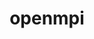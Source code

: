 ---
title: "openmpi"
layout: cache
categories: [package, develop-2023-10-15]
meta: {"versions": ["4.1.6"], "compilers": ["apple-clang@=14.0.0", "cce@=15.0.1", "gcc@=11.1.0", "gcc@=11.3.0", "gcc@=11.4.0", "gcc@=12.1.0", "gcc@=7.3.1", "gcc@=9.4.0", "oneapi@=2023.2.1"], "oss": ["amzn2", "rhel8", "ubuntu20.04", "ubuntu22.04", "ventura"], "platforms": ["darwin", "linux"], "targets": ["aarch64", "neoverse_n1", "neoverse_v1", "ppc64le", "x86_64_v3", "zen4"], "stacks": ["aws-isc", "aws-isc-aarch64", "data-vis-sdk", "e4s", "e4s-cray-rhel", "e4s-neoverse_v1", "e4s-oneapi", "e4s-power", "ml-darwin-aarch64-mps", "ml-linux-x86_64-cpu", "ml-linux-x86_64-cuda", "ml-linux-x86_64-rocm", "radiuss-aws", "radiuss-aws-aarch64", "root", "tutorial"], "num_specs": 23, "num_specs_by_stack": {"root": 23, "ml-darwin-aarch64-mps": 1, "radiuss-aws-aarch64": 2, "aws-isc-aarch64": 6, "radiuss-aws": 1, "aws-isc": 3, "e4s-cray-rhel": 1, "e4s-neoverse_v1": 1, "e4s-power": 1, "data-vis-sdk": 1, "e4s": 1, "e4s-oneapi": 1, "ml-linux-x86_64-cpu": 1, "tutorial": 2, "ml-linux-x86_64-cuda": 1, "ml-linux-x86_64-rocm": 1}}
spec_details: [{"hash": "ew4tuz6zlarvauifr55wur44xp6oku56", "compiler": "apple-clang@=14.0.0", "versions": ["4.1.6"], "os": "ventura", "platform": "darwin", "target": "aarch64", "variants": ["~atomics", "build_system=autotools", "~cuda", "~cxx", "~cxx_exceptions", "fabrics=none", "~gpfs", "~internal-hwloc", "~internal-pmix", "~java", "~legacylaunchers", "~lustre", "~memchecker", "~openshmem", "~orterunprefix", "+romio", "+rsh", "schedulers=none", "~singularity", "+static", "+vt", "+wrapper-rpath"], "stacks": ["root", "ml-darwin-aarch64-mps"], "size": "-", "tarball": "https://binaries.spack.io/develop-2023-10-15/build_cache/darwin-ventura-aarch64/apple-clang-14.0.0/openmpi-4.1.6/darwin-ventura-aarch64-apple-clang-14.0.0-openmpi-4.1.6-ew4tuz6zlarvauifr55wur44xp6oku56.spack"}, {"hash": "owkke5eikfz74zc2ni44xnspqaww4ix6", "compiler": "gcc@=7.3.1", "versions": ["4.1.6"], "os": "amzn2", "platform": "linux", "target": "aarch64", "variants": ["~atomics", "build_system=autotools", "~cuda", "~cxx", "~cxx_exceptions", "fabrics=none", "~gpfs", "~internal-hwloc", "~internal-pmix", "~java", "~legacylaunchers", "~lustre", "~memchecker", "~openshmem", "~orterunprefix", "+romio", "+rsh", "schedulers=none", "~singularity", "+static", "+vt", "+wrapper-rpath"], "stacks": ["radiuss-aws-aarch64", "root"], "size": "-", "tarball": "https://binaries.spack.io/develop-2023-10-15/build_cache/linux-amzn2-aarch64/gcc-7.3.1/openmpi-4.1.6/linux-amzn2-aarch64-gcc-7.3.1-openmpi-4.1.6-owkke5eikfz74zc2ni44xnspqaww4ix6.spack"}, {"hash": "jdljz7ylbvz6ltg2egjcncwg5zzaxaqy", "compiler": "gcc@=7.3.1", "versions": ["4.1.6"], "os": "amzn2", "platform": "linux", "target": "aarch64", "variants": ["~atomics", "build_system=autotools", "~cuda", "~cxx", "~cxx_exceptions", "fabrics=ofi", "~gpfs", "~internal-hwloc", "~internal-pmix", "~java", "+legacylaunchers", "~lustre", "~memchecker", "~openshmem", "~orterunprefix", "+romio", "+rsh", "schedulers=none", "~singularity", "+static", "+vt", "+wrapper-rpath"], "stacks": ["aws-isc-aarch64", "root"], "size": "-", "tarball": "https://binaries.spack.io/develop-2023-10-15/build_cache/linux-amzn2-aarch64/gcc-7.3.1/openmpi-4.1.6/linux-amzn2-aarch64-gcc-7.3.1-openmpi-4.1.6-jdljz7ylbvz6ltg2egjcncwg5zzaxaqy.spack"}, {"hash": "per4p6usalmvz56eki3nkcnotfqfxy6l", "compiler": "gcc@=7.3.1", "versions": ["4.1.6"], "os": "amzn2", "platform": "linux", "target": "aarch64", "variants": ["~atomics", "build_system=autotools", "~cuda", "~cxx", "~cxx_exceptions", "fabrics=ofi", "~gpfs", "~internal-hwloc", "~internal-pmix", "~java", "+legacylaunchers", "~lustre", "~memchecker", "~openshmem", "~orterunprefix", "+romio", "+rsh", "schedulers=none", "~singularity", "+static", "+vt", "+wrapper-rpath"], "stacks": ["aws-isc-aarch64", "root"], "size": "-", "tarball": "https://binaries.spack.io/develop-2023-10-15/build_cache/linux-amzn2-aarch64/gcc-7.3.1/openmpi-4.1.6/linux-amzn2-aarch64-gcc-7.3.1-openmpi-4.1.6-per4p6usalmvz56eki3nkcnotfqfxy6l.spack"}, {"hash": "bptbwjtxzwcl437dqispesloae3lgdfu", "compiler": "gcc@=7.3.1", "versions": ["4.1.6"], "os": "amzn2", "platform": "linux", "target": "aarch64", "variants": ["~atomics", "build_system=autotools", "~cuda", "~cxx", "~cxx_exceptions", "fabrics=auto", "~gpfs", "~internal-hwloc", "~internal-pmix", "~java", "+legacylaunchers", "~lustre", "~memchecker", "~openshmem", "~orterunprefix", "+romio", "+rsh", "schedulers=none", "~singularity", "+static", "+vt", "+wrapper-rpath"], "stacks": ["aws-isc-aarch64", "root"], "size": "-", "tarball": "https://binaries.spack.io/develop-2023-10-15/build_cache/linux-amzn2-aarch64/gcc-7.3.1/openmpi-4.1.6/linux-amzn2-aarch64-gcc-7.3.1-openmpi-4.1.6-bptbwjtxzwcl437dqispesloae3lgdfu.spack"}, {"hash": "jnmtvp35telrjtvnonombprsip7mcnjm", "compiler": "gcc@=7.3.1", "versions": ["4.1.6"], "os": "amzn2", "platform": "linux", "target": "neoverse_n1", "variants": ["~atomics", "build_system=autotools", "~cuda", "~cxx", "~cxx_exceptions", "fabrics=ofi", "~gpfs", "~internal-hwloc", "~internal-pmix", "~java", "+legacylaunchers", "~lustre", "~memchecker", "~openshmem", "~orterunprefix", "+romio", "+rsh", "schedulers=none", "~singularity", "+static", "+vt", "+wrapper-rpath"], "stacks": ["aws-isc-aarch64", "root"], "size": "-", "tarball": "https://binaries.spack.io/develop-2023-10-15/build_cache/linux-amzn2-neoverse_n1/gcc-7.3.1/openmpi-4.1.6/linux-amzn2-neoverse_n1-gcc-7.3.1-openmpi-4.1.6-jnmtvp35telrjtvnonombprsip7mcnjm.spack"}, {"hash": "jvkzk3bn7nrjoymgjgtqo2dysrf2frlv", "compiler": "gcc@=7.3.1", "versions": ["4.1.6"], "os": "amzn2", "platform": "linux", "target": "neoverse_n1", "variants": ["~atomics", "build_system=autotools", "~cuda", "~cxx", "~cxx_exceptions", "fabrics=none", "~gpfs", "~internal-hwloc", "~internal-pmix", "~java", "~legacylaunchers", "~lustre", "~memchecker", "~openshmem", "~orterunprefix", "+romio", "+rsh", "schedulers=none", "~singularity", "+static", "+vt", "+wrapper-rpath"], "stacks": ["radiuss-aws-aarch64", "root"], "size": "-", "tarball": "https://binaries.spack.io/develop-2023-10-15/build_cache/linux-amzn2-neoverse_n1/gcc-7.3.1/openmpi-4.1.6/linux-amzn2-neoverse_n1-gcc-7.3.1-openmpi-4.1.6-jvkzk3bn7nrjoymgjgtqo2dysrf2frlv.spack"}, {"hash": "b7t5qlztsgol2ugzdvt375qwv2u2utqt", "compiler": "gcc@=7.3.1", "versions": ["4.1.6"], "os": "amzn2", "platform": "linux", "target": "neoverse_n1", "variants": ["~atomics", "build_system=autotools", "~cuda", "~cxx", "~cxx_exceptions", "fabrics=ofi", "~gpfs", "~internal-hwloc", "~internal-pmix", "~java", "+legacylaunchers", "~lustre", "~memchecker", "~openshmem", "~orterunprefix", "+romio", "+rsh", "schedulers=none", "~singularity", "+static", "+vt", "+wrapper-rpath"], "stacks": ["aws-isc-aarch64", "root"], "size": "-", "tarball": "https://binaries.spack.io/develop-2023-10-15/build_cache/linux-amzn2-neoverse_n1/gcc-7.3.1/openmpi-4.1.6/linux-amzn2-neoverse_n1-gcc-7.3.1-openmpi-4.1.6-b7t5qlztsgol2ugzdvt375qwv2u2utqt.spack"}, {"hash": "gtwzjkixs74mks5u6aocqiau2k3tmpeq", "compiler": "gcc@=7.3.1", "versions": ["4.1.6"], "os": "amzn2", "platform": "linux", "target": "x86_64_v3", "variants": ["~atomics", "build_system=autotools", "~cuda", "~cxx", "~cxx_exceptions", "fabrics=none", "~gpfs", "~internal-hwloc", "~internal-pmix", "~java", "~legacylaunchers", "~lustre", "~memchecker", "~openshmem", "~orterunprefix", "+romio", "+rsh", "schedulers=none", "~singularity", "+static", "+vt", "+wrapper-rpath"], "stacks": ["radiuss-aws", "root"], "size": "-", "tarball": "https://binaries.spack.io/develop-2023-10-15/build_cache/linux-amzn2-x86_64_v3/gcc-7.3.1/openmpi-4.1.6/linux-amzn2-x86_64_v3-gcc-7.3.1-openmpi-4.1.6-gtwzjkixs74mks5u6aocqiau2k3tmpeq.spack"}, {"hash": "g6zvwcxafpjziveragl5pwj2j7y2pt3q", "compiler": "gcc@=7.3.1", "versions": ["4.1.6"], "os": "amzn2", "platform": "linux", "target": "neoverse_n1", "variants": ["~atomics", "build_system=autotools", "~cuda", "~cxx", "~cxx_exceptions", "fabrics=auto", "~gpfs", "~internal-hwloc", "~internal-pmix", "~java", "+legacylaunchers", "~lustre", "~memchecker", "~openshmem", "~orterunprefix", "+romio", "+rsh", "schedulers=none", "~singularity", "+static", "+vt", "+wrapper-rpath"], "stacks": ["aws-isc-aarch64", "root"], "size": "-", "tarball": "https://binaries.spack.io/develop-2023-10-15/build_cache/linux-amzn2-neoverse_n1/gcc-7.3.1/openmpi-4.1.6/linux-amzn2-neoverse_n1-gcc-7.3.1-openmpi-4.1.6-g6zvwcxafpjziveragl5pwj2j7y2pt3q.spack"}, {"hash": "f7hwgxr43u44wfvhz5nsor4gyk3sgkoq", "compiler": "gcc@=7.3.1", "versions": ["4.1.6"], "os": "amzn2", "platform": "linux", "target": "x86_64_v3", "variants": ["~atomics", "build_system=autotools", "~cuda", "~cxx", "~cxx_exceptions", "fabrics=ofi", "~gpfs", "~internal-hwloc", "~internal-pmix", "~java", "+legacylaunchers", "~lustre", "~memchecker", "~openshmem", "~orterunprefix", "+romio", "+rsh", "schedulers=none", "~singularity", "+static", "+vt", "+wrapper-rpath"], "stacks": ["aws-isc", "root"], "size": "-", "tarball": "https://binaries.spack.io/develop-2023-10-15/build_cache/linux-amzn2-x86_64_v3/gcc-7.3.1/openmpi-4.1.6/linux-amzn2-x86_64_v3-gcc-7.3.1-openmpi-4.1.6-f7hwgxr43u44wfvhz5nsor4gyk3sgkoq.spack"}, {"hash": "t4huii7x5sjdn2ce2eia7euc36qhegqk", "compiler": "gcc@=7.3.1", "versions": ["4.1.6"], "os": "amzn2", "platform": "linux", "target": "x86_64_v3", "variants": ["~atomics", "build_system=autotools", "~cuda", "~cxx", "~cxx_exceptions", "fabrics=ofi", "~gpfs", "~internal-hwloc", "~internal-pmix", "~java", "+legacylaunchers", "~lustre", "~memchecker", "~openshmem", "~orterunprefix", "+romio", "+rsh", "schedulers=none", "~singularity", "+static", "+vt", "+wrapper-rpath"], "stacks": ["aws-isc", "root"], "size": "-", "tarball": "https://binaries.spack.io/develop-2023-10-15/build_cache/linux-amzn2-x86_64_v3/gcc-7.3.1/openmpi-4.1.6/linux-amzn2-x86_64_v3-gcc-7.3.1-openmpi-4.1.6-t4huii7x5sjdn2ce2eia7euc36qhegqk.spack"}, {"hash": "4ivq6dbdgyoa4ymnes2nyl6d3vowvxno", "compiler": "gcc@=7.3.1", "versions": ["4.1.6"], "os": "amzn2", "platform": "linux", "target": "x86_64_v3", "variants": ["~atomics", "build_system=autotools", "~cuda", "~cxx", "~cxx_exceptions", "fabrics=auto", "~gpfs", "~internal-hwloc", "~internal-pmix", "~java", "+legacylaunchers", "~lustre", "~memchecker", "~openshmem", "~orterunprefix", "+romio", "+rsh", "schedulers=none", "~singularity", "+static", "+vt", "+wrapper-rpath"], "stacks": ["aws-isc", "root"], "size": "-", "tarball": "https://binaries.spack.io/develop-2023-10-15/build_cache/linux-amzn2-x86_64_v3/gcc-7.3.1/openmpi-4.1.6/linux-amzn2-x86_64_v3-gcc-7.3.1-openmpi-4.1.6-4ivq6dbdgyoa4ymnes2nyl6d3vowvxno.spack"}, {"hash": "jp77b2xbjjctodffiuwqfbgmnv45zwbx", "compiler": "cce@=15.0.1", "versions": ["4.1.6"], "os": "rhel8", "platform": "linux", "target": "zen4", "variants": ["~atomics", "build_system=autotools", "~cuda", "~cxx", "~cxx_exceptions", "fabrics=none", "~gpfs", "~internal-hwloc", "~internal-pmix", "~java", "~legacylaunchers", "~lustre", "~memchecker", "~openshmem", "~orterunprefix", "+romio", "+rsh", "schedulers=none", "~singularity", "+static", "+vt", "+wrapper-rpath"], "stacks": ["e4s-cray-rhel", "root"], "size": "-", "tarball": "https://binaries.spack.io/develop-2023-10-15/build_cache/linux-rhel8-zen4/cce-15.0.1/openmpi-4.1.6/linux-rhel8-zen4-cce-15.0.1-openmpi-4.1.6-jp77b2xbjjctodffiuwqfbgmnv45zwbx.spack"}, {"hash": "chyjcaracrexy6e4gsa5tgker4bdhh6j", "compiler": "gcc@=11.4.0", "versions": ["4.1.6"], "os": "ubuntu20.04", "platform": "linux", "target": "neoverse_v1", "variants": ["~atomics", "build_system=autotools", "~cuda", "~cxx", "~cxx_exceptions", "fabrics=none", "~gpfs", "~internal-hwloc", "~internal-pmix", "~java", "~legacylaunchers", "~lustre", "~memchecker", "~openshmem", "~orterunprefix", "+romio", "+rsh", "schedulers=none", "~singularity", "+static", "+vt", "+wrapper-rpath"], "stacks": ["root", "e4s-neoverse_v1"], "size": "-", "tarball": "https://binaries.spack.io/develop-2023-10-15/build_cache/linux-ubuntu20.04-neoverse_v1/gcc-11.4.0/openmpi-4.1.6/linux-ubuntu20.04-neoverse_v1-gcc-11.4.0-openmpi-4.1.6-chyjcaracrexy6e4gsa5tgker4bdhh6j.spack"}, {"hash": "rslw2jqo3krh2jyba5kxi6delwim4ten", "compiler": "gcc@=9.4.0", "versions": ["4.1.6"], "os": "ubuntu20.04", "platform": "linux", "target": "ppc64le", "variants": ["~atomics", "build_system=autotools", "~cuda", "~cxx", "~cxx_exceptions", "fabrics=none", "~gpfs", "~internal-hwloc", "~internal-pmix", "~java", "~legacylaunchers", "~lustre", "~memchecker", "~openshmem", "~orterunprefix", "+romio", "+rsh", "schedulers=none", "~singularity", "+static", "+vt", "+wrapper-rpath"], "stacks": ["root", "e4s-power"], "size": "-", "tarball": "https://binaries.spack.io/develop-2023-10-15/build_cache/linux-ubuntu20.04-ppc64le/gcc-9.4.0/openmpi-4.1.6/linux-ubuntu20.04-ppc64le-gcc-9.4.0-openmpi-4.1.6-rslw2jqo3krh2jyba5kxi6delwim4ten.spack"}, {"hash": "ue6samhtwwc6szv7vd3fjhzn7ltiyves", "compiler": "gcc@=11.1.0", "versions": ["4.1.6"], "os": "ubuntu20.04", "platform": "linux", "target": "x86_64_v3", "variants": ["~atomics", "build_system=autotools", "~cuda", "~cxx", "~cxx_exceptions", "fabrics=none", "~gpfs", "~internal-hwloc", "~internal-pmix", "~java", "~legacylaunchers", "~lustre", "~memchecker", "~openshmem", "~orterunprefix", "+romio", "+rsh", "schedulers=none", "~singularity", "+static", "+vt", "+wrapper-rpath"], "stacks": ["data-vis-sdk", "root"], "size": "-", "tarball": "https://binaries.spack.io/develop-2023-10-15/build_cache/linux-ubuntu20.04-x86_64_v3/gcc-11.1.0/openmpi-4.1.6/linux-ubuntu20.04-x86_64_v3-gcc-11.1.0-openmpi-4.1.6-ue6samhtwwc6szv7vd3fjhzn7ltiyves.spack"}, {"hash": "tlcm3yg4jjqkt67z6suuemcms6buzx77", "compiler": "gcc@=11.4.0", "versions": ["4.1.6"], "os": "ubuntu20.04", "platform": "linux", "target": "x86_64_v3", "variants": ["~atomics", "build_system=autotools", "~cuda", "~cxx", "~cxx_exceptions", "fabrics=none", "~gpfs", "~internal-hwloc", "~internal-pmix", "~java", "~legacylaunchers", "~lustre", "~memchecker", "~openshmem", "~orterunprefix", "+romio", "+rsh", "schedulers=none", "~singularity", "+static", "+vt", "+wrapper-rpath"], "stacks": ["e4s", "root"], "size": "-", "tarball": "https://binaries.spack.io/develop-2023-10-15/build_cache/linux-ubuntu20.04-x86_64_v3/gcc-11.4.0/openmpi-4.1.6/linux-ubuntu20.04-x86_64_v3-gcc-11.4.0-openmpi-4.1.6-tlcm3yg4jjqkt67z6suuemcms6buzx77.spack"}, {"hash": "lz26qf7wt7lv2vnkba6yijqcfgxzgsw5", "compiler": "oneapi@=2023.2.1", "versions": ["4.1.6"], "os": "ubuntu20.04", "platform": "linux", "target": "x86_64_v3", "variants": ["~atomics", "build_system=autotools", "~cuda", "~cxx", "~cxx_exceptions", "fabrics=none", "~gpfs", "~internal-hwloc", "~internal-pmix", "~java", "~legacylaunchers", "~lustre", "~memchecker", "~openshmem", "~orterunprefix", "+romio", "+rsh", "schedulers=none", "~singularity", "+static", "+vt", "+wrapper-rpath"], "stacks": ["e4s-oneapi", "root"], "size": "-", "tarball": "https://binaries.spack.io/develop-2023-10-15/build_cache/linux-ubuntu20.04-x86_64_v3/oneapi-2023.2.1/openmpi-4.1.6/linux-ubuntu20.04-x86_64_v3-oneapi-2023.2.1-openmpi-4.1.6-lz26qf7wt7lv2vnkba6yijqcfgxzgsw5.spack"}, {"hash": "5253dcp5lgq5i3myfoll3iegfa2sgg5r", "compiler": "gcc@=11.3.0", "versions": ["4.1.6"], "os": "ubuntu22.04", "platform": "linux", "target": "x86_64_v3", "variants": ["~atomics", "build_system=autotools", "~cuda", "~cxx", "~cxx_exceptions", "fabrics=none", "~gpfs", "~internal-hwloc", "~internal-pmix", "~java", "~legacylaunchers", "~lustre", "~memchecker", "~openshmem", "~orterunprefix", "+romio", "+rsh", "schedulers=none", "~singularity", "+static", "+vt", "+wrapper-rpath"], "stacks": ["ml-linux-x86_64-cpu", "tutorial", "root"], "size": "-", "tarball": "https://binaries.spack.io/develop-2023-10-15/build_cache/linux-ubuntu22.04-x86_64_v3/gcc-11.3.0/openmpi-4.1.6/linux-ubuntu22.04-x86_64_v3-gcc-11.3.0-openmpi-4.1.6-5253dcp5lgq5i3myfoll3iegfa2sgg5r.spack"}, {"hash": "f4r6h5u3cbvl5onmj67xauei5gqxprrn", "compiler": "gcc@=11.3.0", "versions": ["4.1.6"], "os": "ubuntu22.04", "platform": "linux", "target": "x86_64_v3", "variants": ["~atomics", "build_system=autotools", "+cuda", "cuda_arch=80", "~cxx", "~cxx_exceptions", "fabrics=none", "~gpfs", "~internal-hwloc", "~internal-pmix", "~java", "~legacylaunchers", "~lustre", "~memchecker", "~openshmem", "~orterunprefix", "+romio", "+rsh", "schedulers=none", "~singularity", "+static", "+vt", "+wrapper-rpath"], "stacks": ["root", "ml-linux-x86_64-cuda"], "size": "-", "tarball": "https://binaries.spack.io/develop-2023-10-15/build_cache/linux-ubuntu22.04-x86_64_v3/gcc-11.3.0/openmpi-4.1.6/linux-ubuntu22.04-x86_64_v3-gcc-11.3.0-openmpi-4.1.6-f4r6h5u3cbvl5onmj67xauei5gqxprrn.spack"}, {"hash": "vl5qbopi7x3fcahaxkzt56oowzummsxc", "compiler": "gcc@=11.3.0", "versions": ["4.1.6"], "os": "ubuntu22.04", "platform": "linux", "target": "x86_64_v3", "variants": ["~atomics", "build_system=autotools", "~cuda", "~cxx", "~cxx_exceptions", "fabrics=none", "~gpfs", "~internal-hwloc", "~internal-pmix", "~java", "~legacylaunchers", "~lustre", "~memchecker", "~openshmem", "~orterunprefix", "+romio", "+rsh", "schedulers=none", "~singularity", "+static", "+vt", "+wrapper-rpath"], "stacks": ["ml-linux-x86_64-rocm", "root"], "size": "-", "tarball": "https://binaries.spack.io/develop-2023-10-15/build_cache/linux-ubuntu22.04-x86_64_v3/gcc-11.3.0/openmpi-4.1.6/linux-ubuntu22.04-x86_64_v3-gcc-11.3.0-openmpi-4.1.6-vl5qbopi7x3fcahaxkzt56oowzummsxc.spack"}, {"hash": "7fe6pd7b5yz4b3krozvi7m6qpe76j7jr", "compiler": "gcc@=12.1.0", "versions": ["4.1.6"], "os": "ubuntu22.04", "platform": "linux", "target": "x86_64_v3", "variants": ["~atomics", "build_system=autotools", "~cuda", "~cxx", "~cxx_exceptions", "fabrics=none", "~gpfs", "~internal-hwloc", "~internal-pmix", "~java", "~legacylaunchers", "~lustre", "~memchecker", "~openshmem", "~orterunprefix", "+romio", "+rsh", "schedulers=none", "~singularity", "+static", "+vt", "+wrapper-rpath"], "stacks": ["tutorial", "root"], "size": "-", "tarball": "https://binaries.spack.io/develop-2023-10-15/build_cache/linux-ubuntu22.04-x86_64_v3/gcc-12.1.0/openmpi-4.1.6/linux-ubuntu22.04-x86_64_v3-gcc-12.1.0-openmpi-4.1.6-7fe6pd7b5yz4b3krozvi7m6qpe76j7jr.spack"}]
---